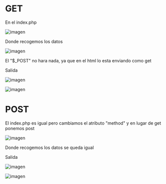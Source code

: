 # GET

En el index.php

![imagen](https://github.com/user-attachments/assets/1bb5230b-409b-4eed-b318-ebb4c54e6f95)

Donde recogemos los datos

![imagen](https://github.com/user-attachments/assets/157850cc-2f2e-45db-89d0-53ff5433474c)

El "$_POST" no hara nada, ya que en el html lo esta enviando como get

Salida

![imagen](https://github.com/user-attachments/assets/dd23dff2-c296-4355-8b20-21094c890dbc)

![imagen](https://github.com/user-attachments/assets/757605fc-7d78-442e-8f29-dd540b34b776)


# POST

El index.php es igual pero cambiamos el atributo "method" y en lugar de get ponemos post

![imagen](https://github.com/user-attachments/assets/11ccabd5-d8eb-471a-ac93-bcab8b7cc9e1)

Donde recogemos los datos se queda igual

Salida

![imagen](https://github.com/user-attachments/assets/bc2a6d3c-0678-4493-846e-04a76fcdc153)


![imagen](https://github.com/user-attachments/assets/f76d00c7-a92a-4d83-9d0a-3eb9f46c45b2)
